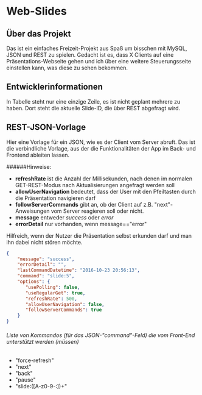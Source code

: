 # Web-Slides

## Über das Projekt
Das ist ein einfaches Freizeit-Projekt aus Spaß um bisschen mit MySQL, JSON und REST zu spielen. Gedacht ist es, dass X Clients auf eine Präsentations-Webseite gehen und ich über eine weitere Steuerungsseite einstellen kann, was diese zu sehen bekommen.

## Entwicklerinformationen
In Tabelle steht nur eine einzige Zeile, es ist nicht geplant mehrere zu haben.
Dort steht die aktuelle Slide-ID, die über REST abgefragt wird.

## REST-JSON-Vorlage
Hier eine Vorlage für ein JSON, wie es der Client vom Server abruft. Das ist die verbindliche Vorlage,
 aus der die Funktionalitäten der App im Back- und Frontend ableiten lassen.

######Hinweise:
- **refreshRate** ist die Anzahl der Millisekunden, nach denen im normalen GET-REST-Modus nach Aktualisierungen angefragt werden soll
- **allowUserNavigation** bedeutet, dass der User mit den Pfeiltasten durch die Präsentation navigieren darf
- **followServerCommands** gibt an, ob der Client auf z.B. "next"-Anweisungen vom Server reagieren soll oder nicht.
- **message** entweder *success* oder *error*
- **errorDetail** nur vorhanden, wenn message=="error"

Hilfreich, wenn der Nutzer die Präsentation selbst erkunden darf und man ihn dabei nicht stören möchte.
```json
{
    "message": "success",
    "errorDetail": "",
    "lastCommandDatetime": "2016-10-23 20:56:13",
    "command": "slide:5",
    "options": {
       "usePolling": false,
       "useRegularGet": true,
       "refreshRate": 500,
       "allowUserNavigation": false,
       "followServerCommands": true 
    }
}
```

###### Liste von Kommandos (für das JSON-"command"-Feld) die vom Front-End unterstützt werden (müssen)
- "force-refresh"
- "next"
- "back"
- "pause"
- "slide:([A-z0-9-:])+"